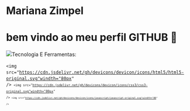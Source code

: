 <div display="inline-block">

<h1 align="left"> Mariana Zimpel </h1>
<h1 align="left"> bem vindo ao meu perfil GITHUB 🗽</h1> 
<img src="https://cdn.jsdelivr.net/gh/devicons/devicon/icons/facebook/facebook-original.svg" width="80px />
<img src="https://github.com/marianaazimpel/marianaazimpel/blob/main/instagram.png?raw=true"width="80px />
</div>

</br>
</br>

tenho 15 anos, moro em São José das Palmeira/pr e sou aluna da diciplina de pensamento coputacional!

### Tecnologia E Ferramentas:
<code><img src="https://cdn.jsdelivr.net/gh/devicons/devicon/icons/html5/html5-original.svg"windth="80px" /><code>
<code><img src="https://cdn.jsdelivr.net/gh/devicons/devicon/icons/css3/css3-original.svg"windth="80px" /><code>
<code><img src="https://cdn.jsdelivr.net/gh/devicons/devicon/icons/javascript/javascript-original.svg"windth="80" /><code>
<code>
   

